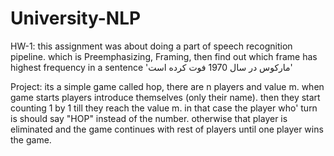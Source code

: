 # University-NLP

HW-1: this assignment was about doing a part of speech recognition pipeline. which is Preemphasizing, Framing, then find out which frame has highest frequency in a sentence 'مارکوس در سال 1970 فوت کرده است'

Project: its a simple game called hop, there are n players and value m. when game starts players introduce themselves (only their name). then they start counting 1 by 1 till they reach the value m. in that case the player who' turn is should say "HOP" instead of the number. otherwise that player is eliminated and the game continues with rest of players until one player wins the game.
